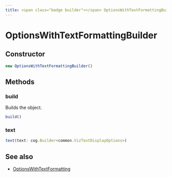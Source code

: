 ```yaml
---
title: <span class="badge builder"></span> OptionsWithTextFormattingBuilder
---
```

# <span class="badge builder"></span> OptionsWithTextFormattingBuilder

## Constructor

```typescript
new OptionsWithTextFormattingBuilder()
```
## Methods

### <span class="badge object-method"></span> build

Builds the object.

```typescript
build()
```

### <span class="badge object-method"></span> text

```typescript
text(text: cog.Builder<common.VizTextDisplayOptions>)
```

## See also

 * <span class="badge object-type-interface"></span> [OptionsWithTextFormatting](./object-OptionsWithTextFormatting.md)

